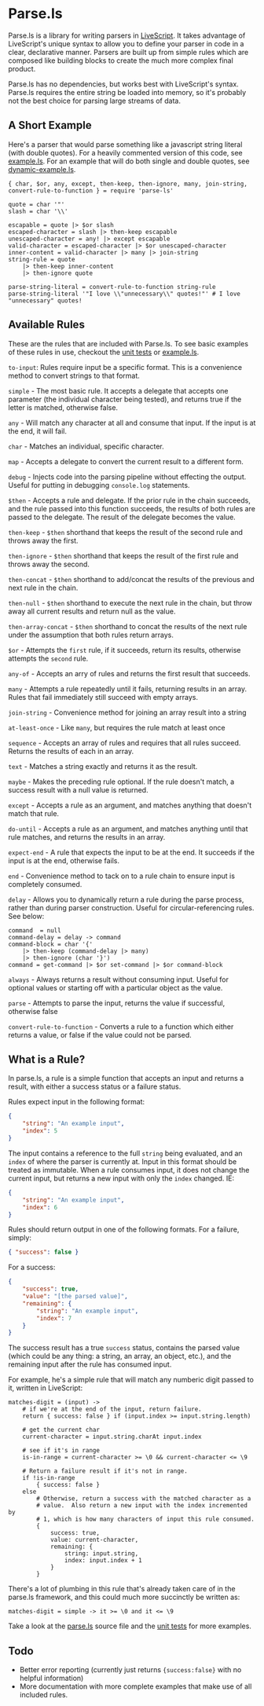Parse.ls
========

Parse.ls is a library for writing parsers in [LiveScript](http://livescript.net/).  It takes advantage of LiveScript's unique syntax to allow you to define your parser in code in a clear, declarative manner.  Parsers are built up from simple rules which are composed like building blocks to create the much more complex final product.

Parse.ls has no dependencies, but works best with LiveScript's syntax.  Parse.ls requires the entire string be loaded into memory, so it's probably not the best choice for parsing large streams of data.

A Short Example
---------------

Here's a parser that would parse something like a javascript string literal (with double quotes).  For a heavily commented version of this code, see [example.ls](example.ls).  For an example that will do both single and double quotes, see [dynamic-example.ls](dynamic-example.ls).

```ls
{ char, $or, any, except, then-keep, then-ignore, many, join-string, convert-rule-to-function } = require 'parse-ls'

quote = char '"'
slash = char '\\'

escapable = quote |> $or slash
escaped-character = slash |> then-keep escapable
unescaped-character = any! |> except escapable
valid-character = escaped-character |> $or unescaped-character
inner-content = valid-character |> many |> join-string
string-rule = quote
	|> then-keep inner-content
	|> then-ignore quote

parse-string-literal = convert-rule-to-function string-rule
parse-string-literal '"I love \\"unnecessary\\" quotes!"' # I love "unnecessary" quotes!
```

Available Rules
---------------

These are the rules that are included with Parse.ls.  To see basic examples of these rules in use, checkout the [unit tests](test/parser-tests.ls) or [example.ls](example.ls).

`to-input`: Rules require input be a specific format.  This is a convenience method to convert strings to that format.

`simple` - The most basic rule.  It accepts a delegate that accepts one parameter (the individual character being tested), and returns true if the letter is matched, otherwise false.
 
`any` - Will match any character at all and consume that input.  If the input is at the end, it will fail.

`char` - Matches an individual, specific character.

`map` - Accepts a delegate to convert the current result to a different form.

`debug` - Injects code into the parsing pipeline without effecting the output.   Useful for putting in debugging `console.log` statements.

`$then` - Accepts a rule and delegate.  If the prior rule in the chain succeeds, and the rule passed into this function succeeds, the results of both rules are passed to the delegate.  The result of the delegate becomes the value.

`then-keep` - `$then` shorthand that keeps the result of the second rule and throws away the first.

`then-ignore` - `$then` shorthand that keeps the result of the first rule and throws away the second.

`then-concat` - `$then` shorthand to add/concat the results of the previous and next rule in the chain.

`then-null` - `$then` shorthand to execute the next rule in the chain, but throw away all current results and return null as the value.

`then-array-concat` - `$then` shorthand to concat the results of the next rule under the assumption that both rules return arrays.
 
`$or` - Attempts the `first` rule, if it succeeds, return its results, otherwise attempts the `second` rule.

`any-of` - Accepts an arry of rules and returns the first result that succeeds.

`many` - Attempts a rule repeatedly until it fails, returning results in an array.  Rules that fail immediately still succeed with empty arrays.

`join-string` - Convenience method for joining an array result into a string

`at-least-once` - Like `many`, but requires the rule match at least once

`sequence` - Accepts an array of rules and requires that all rules succeed.  Returns the results of each in an array.

`text` - Matches a string exactly and returns it as the result.

`maybe` - Makes the preceding rule optional.  If the rule doesn't match, a success result with a null value is returned.
 
`except` - Accepts a rule as an argument, and matches anything that doesn't match that rule.
 
`do-until` - Accepts a rule as an argument, and matches anything until that rule matches, and returns the results in an array.

`expect-end` - A rule that expects the input to be at the end.  It succeeds if the input is at the end, otherwise fails.

`end` -  Convenience method to tack on to a rule chain to ensure input is completely consumed.

`delay` - Allows you to dynamically return a rule during the parse process, rather than during parser construction.  Useful for circular-referencing rules.  See below:

```ls
command  = null
command-delay = delay -> command
command-block = char '{'
	|> then-keep (command-delay |> many)
	|> then-ignore (char '}')
command = get-command |> $or set-command |> $or command-block
```

`always` - Always returns a result without consuming input.  Useful for optional values or starting off with a particular object as the value.

`parse` - Attempts to parse the input, returns the value if successful, otherwise false

`convert-rule-to-function` - Converts a rule to a function which either returns a value, or false if the value could not be parsed.

What is a Rule?
---------------

In parse.ls, a rule is a simple function that accepts an input and returns a result, with either a success status or a failure status.

Rules expect input in the following format:

```json
{
	"string": "An example input",
	"index": 5
}
```

The input contains a reference to the full `string` being evaluated, and an `index` of where the parser is currently at.  Input in this format should be treated as immutable.  When a rule consumes input, it does not change the current input, but returns a new input with only the `index` changed.  IE:

```json
{
	"string": "An example input",
	"index": 6
}
```

Rules should return output in one of the following formats.  For a failure, simply:

```json
{ "success": false }
```

For a success:

```json
{
	"success": true,
	"value": "[the parsed value]",
	"remaining": {
		"string": "An example input",
		"index": 7
	}
}
```

The success result has a true `success` status, contains the parsed value (which could be any thing: a string, an array, an object, etc.), and the remaining input after the rule has consumed input.

For example, he's a simple rule that will match any numberic digit passed to it, written in LiveScript:

```ls
matches-digit = (input) ->
	# if we're at the end of the input, return failure.
	return { success: false } if (input.index >= input.string.length)

	# get the current char
	current-character = input.string.charAt input.index

	# see if it's in range
	is-in-range = current-character >= \0 && current-character <= \9

	# Return a failure result if it's not in range.
	if !is-in-range
		{ success: false }
	else
		# Otherwise, return a success with the matched character as a
		# value.  Also return a new input with the index incremented by
		# 1, which is how many characters of input this rule consumed.
		{
			success: true,
			value: current-character,
			remaining: {
				string: input.string,
				index: input.index + 1
			}
		}
```

There's a lot of plumbing in this rule that's already taken care of in the parse.ls framework, and this could much more succinctly be written as:

```ls
matches-digit = simple -> it >= \0 and it <= \9
```

Take a look at the [parse.ls](src/parse.ls) source file and the [unit tests](test/parser-tests.ls) for more examples.

Todo
----

- Better error reporting (currently just returns `{success:false}` with no helpful information)
- More documentation with more complete examples that make use of all  included rules.
